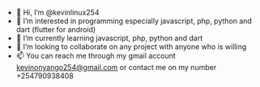 - 👋 Hi, I’m @kevinlinux254
- 👀 I’m interested in programming especially  javascript, php, python and dart (flutter for android)
- 🌱 I’m currently learning javascript, php, python and dart
- 💞️ I’m looking to collaborate on any project with anyone who is willing
- 📫 You can reach me through my gmail account kevinonyango254@gmail.com or contact me on my number +254790938408

<!---
kevinlinux254/kevinlinux254 is a ✨ special ✨ repository because its `README.md` (this file) appears on your GitHub profile.
You can click the Preview link to take a look at your changes.
--->
